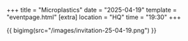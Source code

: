 +++
title = "Microplastics"
date = "2025-04-19"
template = "eventpage.html"
[extra]
location = "HQ"
time = "19:30"
+++

{{ bigimg(src="/images/invitation-25-04-19.png") }}
